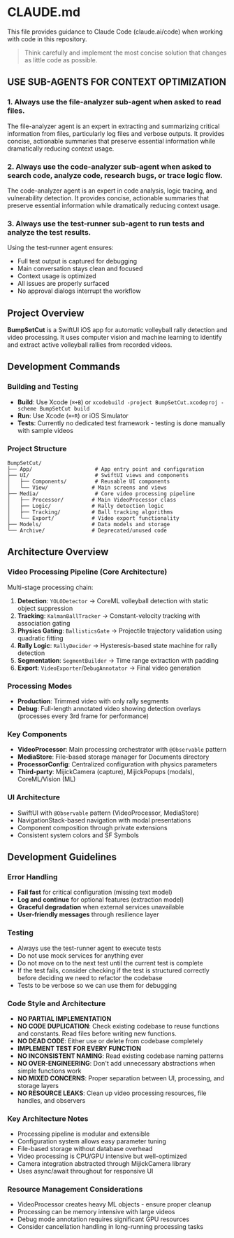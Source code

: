 # CLAUDE.md

This file provides guidance to Claude Code (claude.ai/code) when working with code in this repository.

> Think carefully and implement the most concise solution that changes as little code as possible.

## USE SUB-AGENTS FOR CONTEXT OPTIMIZATION

### 1. Always use the file-analyzer sub-agent when asked to read files.
The file-analyzer agent is an expert in extracting and summarizing critical information from files, particularly log files and verbose outputs. It provides concise, actionable summaries that preserve essential information while dramatically reducing context usage.

### 2. Always use the code-analyzer sub-agent when asked to search code, analyze code, research bugs, or trace logic flow.
The code-analyzer agent is an expert in code analysis, logic tracing, and vulnerability detection. It provides concise, actionable summaries that preserve essential information while dramatically reducing context usage.

### 3. Always use the test-runner sub-agent to run tests and analyze the test results.
Using the test-runner agent ensures:
- Full test output is captured for debugging
- Main conversation stays clean and focused
- Context usage is optimized
- All issues are properly surfaced
- No approval dialogs interrupt the workflow

## Project Overview

**BumpSetCut** is a SwiftUI iOS app for automatic volleyball rally detection and video processing. It uses computer vision and machine learning to identify and extract active volleyball rallies from recorded videos.

## Development Commands

### Building and Testing
- **Build**: Use Xcode (`⌘+B`) or `xcodebuild -project BumpSetCut.xcodeproj -scheme BumpSetCut build`
- **Run**: Use Xcode (`⌘+R`) or iOS Simulator
- **Tests**: Currently no dedicated test framework - testing is done manually with sample videos

### Project Structure
```
BumpSetCut/
├── App/                    # App entry point and configuration
├── UI/                     # SwiftUI views and components
│   ├── Components/         # Reusable UI components
│   └── View/              # Main screens and views
├── Media/                  # Core video processing pipeline
│   ├── Processor/         # Main VideoProcessor class
│   ├── Logic/             # Rally detection logic
│   ├── Tracking/          # Ball tracking algorithms
│   └── Export/            # Video export functionality
├── Models/                # Data models and storage
└── Archive/               # Deprecated/unused code
```

## Architecture Overview

### Video Processing Pipeline (Core Architecture)
Multi-stage processing chain:
1. **Detection**: `YOLODetector` → CoreML volleyball detection with static object suppression  
2. **Tracking**: `KalmanBallTracker` → Constant-velocity tracking with association gating
3. **Physics Gating**: `BallisticsGate` → Projectile trajectory validation using quadratic fitting
4. **Rally Logic**: `RallyDecider` → Hysteresis-based state machine for rally detection
5. **Segmentation**: `SegmentBuilder` → Time range extraction with padding
6. **Export**: `VideoExporter`/`DebugAnnotator` → Final video generation

### Processing Modes
- **Production**: Trimmed video with only rally segments
- **Debug**: Full-length annotated video showing detection overlays (processes every 3rd frame for performance)

### Key Components
- **VideoProcessor**: Main processing orchestrator with `@Observable` pattern
- **MediaStore**: File-based storage manager for Documents directory
- **ProcessorConfig**: Centralized configuration with physics parameters
- **Third-party**: MijickCamera (capture), MijickPopups (modals), CoreML/Vision (ML)

### UI Architecture
- SwiftUI with `@Observable` pattern (VideoProcessor, MediaStore)
- NavigationStack-based navigation with modal presentations
- Component composition through private extensions
- Consistent system colors and SF Symbols

## Development Guidelines

### Error Handling
- **Fail fast** for critical configuration (missing text model)
- **Log and continue** for optional features (extraction model)
- **Graceful degradation** when external services unavailable
- **User-friendly messages** through resilience layer

### Testing
- Always use the test-runner agent to execute tests
- Do not use mock services for anything ever
- Do not move on to the next test until the current test is complete
- If the test fails, consider checking if the test is structured correctly before deciding we need to refactor the codebase
- Tests to be verbose so we can use them for debugging

### Code Style and Architecture
- **NO PARTIAL IMPLEMENTATION**
- **NO CODE DUPLICATION**: Check existing codebase to reuse functions and constants. Read files before writing new functions.
- **NO DEAD CODE**: Either use or delete from codebase completely
- **IMPLEMENT TEST FOR EVERY FUNCTION**
- **NO INCONSISTENT NAMING**: Read existing codebase naming patterns
- **NO OVER-ENGINEERING**: Don't add unnecessary abstractions when simple functions work
- **NO MIXED CONCERNS**: Proper separation between UI, processing, and storage layers
- **NO RESOURCE LEAKS**: Clean up video processing resources, file handles, and observers

### Key Architecture Notes
- Processing pipeline is modular and extensible
- Configuration system allows easy parameter tuning
- File-based storage without database overhead
- Video processing is CPU/GPU intensive but well-optimized
- Camera integration abstracted through MijickCamera library
- Uses async/await throughout for responsive UI

### Resource Management Considerations
- VideoProcessor creates heavy ML objects - ensure proper cleanup
- Processing can be memory intensive with large videos
- Debug mode annotation requires significant GPU resources
- Consider cancellation handling in long-running processing tasks
